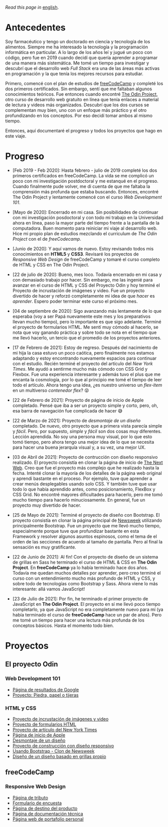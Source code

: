 *Read this page in* [english](https://github.com/maxibide/my-web-development-journey/blob/master/README.md/).

# Antecedentes
Soy farmacéutico y tengo un doctorado en ciencia y tecnología de los alimentos. Siempre me ha interesado la tecnología y la programación informática en particular. A lo largo de los años leí y jugué un poco con código, pero fue en 2019 cuando decidí que quería aprender a programar de una manera más sistemática. Me tomé un tiempo para investigar y descubrí que el desarrollo web *Full Stack* era una de las áreas más activas en programación y la que tenía los mejores recursos para estudiar.

Primero, comencé con el plan de estudios de [freeCodeCamp](www.freecodecamp.org) y completé los dos primeros certificados. Sin embargo, sentí que me faltaban algunos conocimientos teóricos. Fue entonces cuando encontré [The Odin Project](www.theodinproject.com), otro curso de desarrollo web gratuito en línea que tenía enlaces a material de lectura y videos más organizados. Descubrí que los dos cursos se complementan muy bien, uno con un enfoque más práctico y el otro profundizando en los conceptos. Por eso decidí tomar ambos al mismo tiempo.

Entonces, aquí documentaré el progreso y todos los proyectos que hago en este viaje.

# Progreso

* [Feb 2019 - Feb 2020]: Hasta febrero - julio de 2019 completé los dos primeros certificados en freeCodeCamp. La vida se me complicó un poco con mi investigación postdoctoral y me estanqué en el progreso. Cuando finalmente pude volver, me di cuenta de que me faltaba la comprensión más profunda que estaba buscando. Entonces, encontré The Odin Project y lentamente comencé con el curso *Web Development 101*.

* [Mayo de 2020]: Encerrado en mi casa. Sin posibilidades de continuar con mi investigación posdoctoral y con todo mi trabajo en la Universidad ahora en línea, paso la mayor parte del tiempo frente a la pantalla de la computadora. Buen momento para reiniciar mi viaje al desarrollo web. Hice mi propio plan de estudios mezclando el curriculum de *The Odin Project* con el de *freeCodecamp*.

* [Junio ​​de 2020]: Y aquí vamos de nuevo. Estoy revisando todos mis conocimientos en **HTML5** y **CSS3**. Revisaré los proyectos de *Responsive Web Design* de freeCodeCamp y tomaré el curso completo de HTML y CSS en The Odin Project.

* [22 de julio de 2020]: Bueno, mes loco. Todavía encerrado en mi casa y con demasiado trabajo por hacer. Sin embargo, me las ingenié para avanzar en el curso de HTML y CSS del Proyecto Odin y hoy terminé el Proyecto de incrustación de imágenes y video. Fue un proyecto divertido de hacer y reforzó completamente mi idea de que *hacer* es *aprender*. Espero poder terminar este curso el próximo mes.

* [04 de septiembre de 2020]: Sigo avanzando más lentamente de lo que esperaba (voy a ser Papá nuevamente este mes y los preparativos llevan mucho tiempo), pero lo importante es que sigo adelante. Terminé el proyecto de formularios HTML. Me sentí muy cómodo al hacerlo, se nota que voy ganando práctica y sobre todo se nota en el tiempo que me llevó hacerlo, un tercio que el promedio de los proyectos anteriores.

* [17 de Febrero de 2021]: Estoy de regreso. Después del nacimiento de mi hija la casa estuvo un poco caótica, pero finalmente nos estamos adaptando y estoy encontrando nuevamente espacios para continuar con el estudio. Recién terminé el proyecto del artículo del *New York Times*. Me ayudó a sentirme mucho más cómodo con CSS Grid y Flexbox. Fue una experiencia interesante y además tuvo el plus que me encanta la cosmología, por lo que al principio me tomé el tiempo de leer todo el artículo. Ahora tengo una idea, ¿es nuestro universo un *flex-item* en un multiverso *contenedor flex*? :stuck_out_tongue_closed_eyes:

* [22 de Febrero de 2021]: Proyecto de página de inicio de Apple completado. Pensé que iba a ser un proyecto simple y corto, pero, oh, esa barra de navegación fue complicada de hacer :sweat_smile:

* [22 de Marzo de 2021]: Proyecto de *desmontaje de un diseño* completado. De nuevo, otro proyecto que a primera vista parecía simple y *fácil*. Pero, por supuesto, *simple* y *fácil* son dos cosas muy diferentes. Lección aprendida. No soy una persona muy visual, por lo que esto tomó tiempo, pero ahora tengo una mejor idea de lo que se necesita para hacer una buena jerarquía visual y, a su vez, una mejor UX.

* [03 de Abril de 2021]: Proyecto de contrucción con diseño responsivo realizado. El proyecto consistía en clonar la página de inicio de [The Next Web](http://thenextweb.com). Creo que fue el proyecto más complejo que he realizado hasta la fecha. Intenté clonar la mayoría de los detalles de la página web original y aprendí bastante en el proceso. Por ejemplo, tuve que aprender a crear menús desplegables usando solo CSS. Y también tuve que usar todo lo que había aprendido antes, como posicionamiento, FlexBox y CSS Grid. No encontré mayores dificultades para hacerlo, pero me tomó mucho tiempo para hacerlo minuciosamente. En general, fue un proyecto muy divertido de hacer.

* [25 de Mayo de 2021]: Terminé el proyecto de diseño con Bootstrap. El proyecto consistía en clonar la página principal de [Newsweek](http://www.newsweek.com) utilizando principalmente Bootstrap. Fue un proyecto que me llevó mucho tiempo, especialmente porque tuve que profundizar bastante en esta Framework y resolver algunos asuntos espinosos, como el tema de el orden de las secciones de acuerdo al tamaño de pantalla. Pero al final la sensación es muy gratificante.

* [22 de Junio de 2021]: Al fin! Con el proyecto de diseño de un sistema de grillas en Sass he terminado el curso de HTML & CSS en **The Odin Project**. En **freeCodeCamp** ya lo había terminado hace dos años. Todavía me quedan muchos detalles por aprender, pero creo terminé el curso con un entendimiento mucho más profundo de HTML y CSS, y sobre todo de tecnologías como Bootstrap y Sass. Ahora viene lo más interesante: allá vamos JavaScript!

* [23 de Julio de 2021]: Por fin, he terminado el primer proyecto de JavaScript en **The Odin Project**. El proyecto en sí me llevó poco tiempo completarlo, ya que JavaScript no era completamente nuevo para mí (ya había terminado el curso de **freeCodeCamp** hace un par de años). Pero me tomé un tiempo para hacer una lectura más profunda de los conceptos básicos. Hasta el momento todo bien.

# Proyectos

## El proyecto Odin

### Web Development 101

* [Página de resultados de Google](https://maxibide.github.io/my-web-development-journey/the-odin-project/web-development-101/google-homepage/)
* [Proyecto: Piedra, papel o tijeras](https://maxibide.github.io/my-web-development-journey/the-odin-project/web-development-101/rock-paper-scissors/)


### HTML y CSS

* [Proyecto de incrustación de imágenes y video](https://maxibide.github.io/my-web-development-journey/the-odin-project/html-and-css/embedding-images-and-video/)
* [Proyecto de formularios HTML](https://maxibide.github.io/my-web-development-journey/the-odin-project/html-and-css/html-forms/)
* [Proyecto de artículo del New York Times](https://maxibide.github.io/my-web-development-journey/the-odin-project/html-and-css/nyt-article/index.html)
* [Página de inicio de Apple](https://maxibide.github.io/my-web-development-journey/the-odin-project/html-and-css/apple-homepage/index.html)
* [Desmontaje de un diseño](https://maxibide.github.io/my-web-development-journey/the-odin-project/html-and-css/webpage-heatmap/index.html)
* [Proyecto de construcción con diseño responsivo](https://maxibide.github.io/my-web-development-journey/the-odin-project/html-and-css/responsive-tnw-homepage/index.html)
* [Usando Bootstrap - Clon de Newsweek](https://maxibide.github.io/my-web-development-journey/the-odin-project/html-and-css/bootstrap-newsweek/index.html)
* [Diseño de un diseño basado en grillas propio](https://maxibide.github.io/my-web-development-journey/the-odin-project/html-and-css/grid-framework/index.html)

## freeCodeCamp

### Responsive Web Design

* [Página de tributo](https://maxibide.github.io/my-web-development-journey/free-code-camp/responsive-web-design/tribute-page/)
* [Formulario de encuesta](https://maxibide.github.io/my-web-development-journey/free-code-camp/responsive-web-design/survey-form/)
* [Página de destino del producto](https://maxibide.github.io/my-web-development-journey/free-code-camp/responsive-web-design/product-landing-page/)
* [Página de documentación técnica](https://maxibide.github.io/my-web-development-journey/free-code-camp/responsive-web-design/technical-documentation-page/)
* [Página web de portafolio personal](https://maxibide.github.io/my-web-development-journey/free-code-camp/responsive-web-design/personal-portfolio-webpage/)